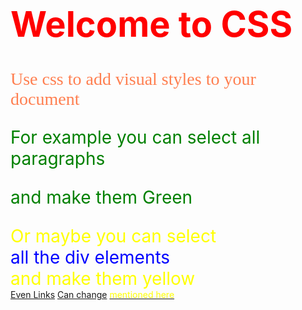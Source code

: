 <!DOCTYPE html>
<html>
  <head>
    <title>Welcome to CSS</title>
  </head>
  <body>
    <style>
h1{
  color: red;
  font-size:400%;
}
p1{color: coral;
font-size: 200%;
font-family: 'Times New Roman', Times, serif;
}
p{color: green;
font-size: 200%;
}
div1{color: blue;
font-size: 200%;
}
div{color: yellow;
font-size: 200%;
}
  </style>
    <h1> Welcome to CSS</h1>
    <p1>Use css to add visual styles to your document</p1>
  <p>For example you can select all paragraphs</p>
    <p>and make them Green</p>
    <div>Or maybe you can select</div>
    <div1>all the div elements</div1>
    <div>and make them yellow</div>
    <a href="#">Even Links</a>
    <a href="#">Can change</a>
    <a href="#"><span style="color:yellow">mentioned here</span></a>
  </body>
</html>
